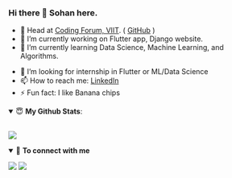 ### Hi there 👋 Sohan here.

<!--
**sohan-k/sohan-k** is a ✨ _special_ ✨ repository because its `README.md` (this file) appears on your GitHub profile.

Here are some ideas to get you started: -->

- 🦸‍ Head at [Coding Forum, VIIT](https://codingforum.cf). ( [GitHub](https://github.com/codingforum) )
- 🔭 I’m currently working on Flutter app, Django website.
- 🌱 I’m currently learning Data Science, Machine Learning, and Algorithms.
<!--- 👯 I’m looking to collaborate on Flutter projects
- 🤔 I’m looking for help with 
- 💬 Ask me about myself 
- 😄 Pronouns: ... -->
- 🤝 I’m looking for internship in Flutter or ML/Data Science
- 📫 How to reach me: [LinkedIn](https://www.linkedin.com/in/sohan-kale)
- ⚡ Fun fact: I like Banana chips

<details open>
 <summary> 😇 <b>My Github Stats</b>: </summary>
<br>
<p align>
<img align="center" src="https://github-readme-stats.vercel.app/api?username=sohan-k&show_icons=true&theme=dark" />
</p>


<details open>
<summary>🤝 <b>To connect with me</b></summary>

<p>
 
[<img src ="https://img.shields.io/badge/website-%23.svg?&style=for-the-badge&logo=&logoColor=white%22">](https://sohankale.cf)
[<img src="https://img.shields.io/badge/linkedin-%230077B5.svg?&style=for-the-badge&logo=linkedin&logoColor=white" />](https://www.linkedin.com/in/sohan-kale/)

</p>

</details>

